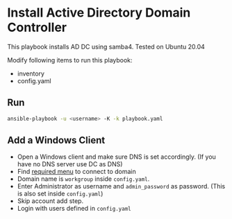 # Install Active Directory Domain Controller
This playbook installs AD DC using samba4. Tested on Ubuntu 20.04

Modify following items to run this playbook:
- inventory
- config.yaml

## Run
```bash
ansible-playbook -u <username> -K -k playbook.yaml
```

## Add a Windows Client
- Open a Windows client and make sure DNS is set accordingly. (If you have no DNS server use DC as DNS)
- Find [required menu](https://user-images.githubusercontent.com/3802058/142480628-af3233a0-7688-4bbd-acc0-9afa3beed7ed.png) to connect to domain
- Domain name is `workgroup` inside `config.yaml`.
- Enter Administrator as username and `admin_password` as password. (This is also set inside `config.yaml`)
- Skip account add step.
- Login with users defined in `config.yaml`
